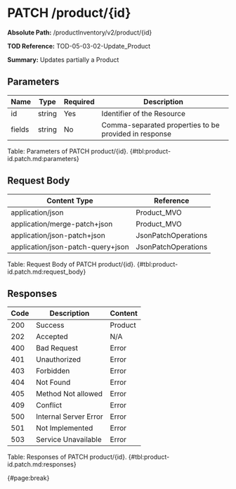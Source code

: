 <!--
    ATTENTION: This file was generated via gradle!
               Do NOT manually edit this file! Any such changes will be overwritten!
-->

# PATCH /product/{id}

**Absolute Path:** /productInventory/v2/product/{id}

**TOD Reference:** TOD-05-03-02-Update_Product

**Summary:** Updates partially a Product

## Parameters

| Name | Type | Required | Description |
| ------ | ------ | --- | ------------ |
| id | string | Yes | Identifier of the Resource |
| fields | string | No | Comma-separated properties to be provided in response |

Table: Parameters of PATCH product/{id}. {#tbl:product-id.patch.md:parameters}

## Request Body

| Content Type | Reference |
|--------------|-----------|
| application/json | Product_MVO |
| application/merge-patch+json | Product_MVO |
| application/json-patch+json | JsonPatchOperations |
| application/json-patch-query+json | JsonPatchOperations |

Table: Request Body of PATCH product/{id}. {#tbl:product-id.patch.md:request_body}

## Responses

| Code | Description | Content |
|------|-------------|---------|
| 200 | Success | Product |
| 202 | Accepted | N/A |
| 400 | Bad Request | Error |
| 401 | Unauthorized | Error |
| 403 | Forbidden | Error |
| 404 | Not Found | Error |
| 405 | Method Not allowed | Error |
| 409 | Conflict | Error |
| 500 | Internal Server Error | Error |
| 501 | Not Implemented | Error |
| 503 | Service Unavailable | Error |

Table: Responses of PATCH product/{id}. {#tbl:product-id.patch.md:responses}

{#page:break}
